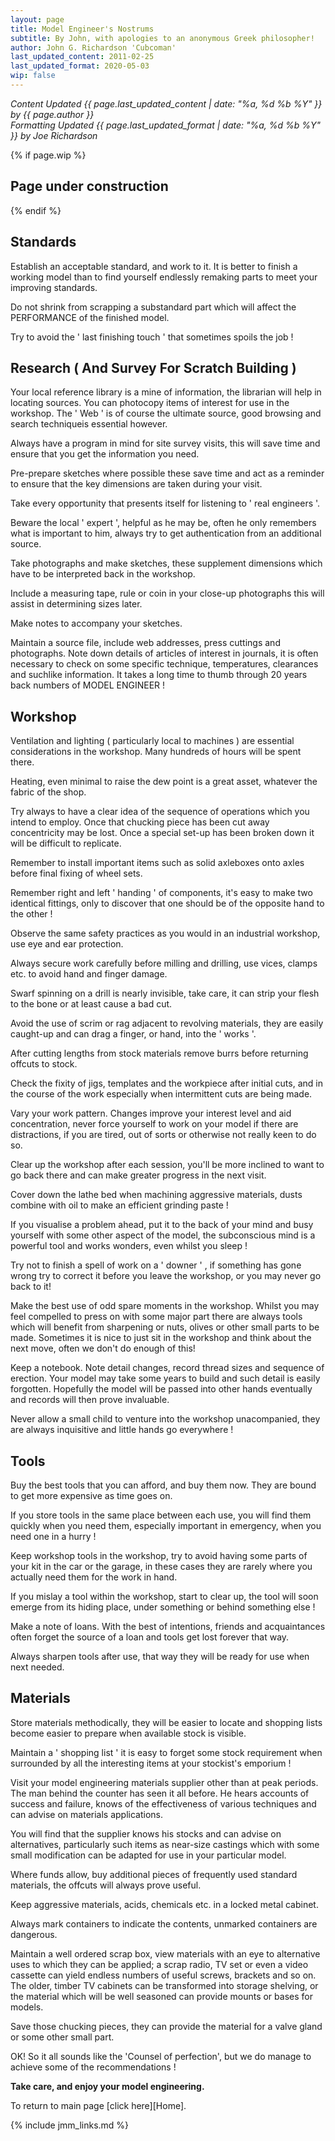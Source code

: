 ```yaml
---
layout: page
title: Model Engineer's Nostrums
subtitle: By John, with apologies to an anonymous Greek philosopher!
author: John G. Richardson 'Cubcoman'
last_updated_content: 2011-02-25
last_updated_format: 2020-05-03
wip: false
---
```

*Content Updated {{ page.last_updated_content | date: "%a, %d %b %Y" }} by {{ page.author }}*  
*Formatting Updated {{ page.last_updated_format | date: "%a, %d %b %Y" }} by Joe Richardson*

{% if page.wip %}
## Page under construction
{% endif %}

## Standards

Establish an acceptable standard, and work to it. It is better to finish a 
working model than to find yourself endlessly remaking parts to meet your 
improving standards. 

Do not shrink from scrapping a substandard part which will affect the 
PERFORMANCE of the finished model. 

Try to avoid the ' last finishing touch ' that sometimes spoils the job ! 

## Research ( And Survey For Scratch Building )

Your local reference library is a mine of information, the librarian will help 
in locating sources. You can photocopy items of interest for use in the 
workshop. The ' Web ' is of course the ultimate source, good browsing and search 
techniqueis essential however. 

Always have a program in mind for site survey visits, this will save time and 
ensure that you get the information you need. 

Pre-prepare sketches where possible these save time and act as a reminder to 
ensure that the key dimensions are taken during your visit. 

Take every opportunity that presents itself for listening to ' real engineers '. 

Beware the local ' expert ', helpful as he may be, often he only remembers what 
is important to him, always try to get authentication from an additional source. 

Take photographs and make sketches, these supplement dimensions which have to be 
interpreted back in the workshop. 

Include a measuring tape, rule or coin in your close-up photographs this will 
assist in determining sizes later. 

Make notes to accompany your sketches. 

Maintain a source file, include web addresses, press cuttings and photographs. 
Note down details of articles of interest in journals, it is often necessary to 
check on some specific technique, temperatures, clearances and suchlike 
information. It takes a long time to thumb through 20 years back numbers of 
MODEL ENGINEER ! 

## Workshop

Ventilation and lighting ( particularly local to machines ) are essential 
considerations in the workshop. Many hundreds of hours will be spent there. 

Heating, even minimal to raise the dew point is a great asset, whatever the 
fabric of the shop. 

Try always to have a clear idea of the sequence of operations which you intend 
to employ. Once that chucking piece has been cut away concentricity may be lost. 
Once a special set-up has been broken down it will be difficult to replicate. 

Remember to install important items such as solid axleboxes onto axles before 
final fixing of wheel sets. 

Remember right and left ' handing ' of components, it's easy to make two 
identical fittings, only to discover that one should be of the opposite hand to 
the other ! 

Observe the same safety practices as you would in an industrial workshop, use 
eye and ear protection. 

Always secure work carefully before milling and drilling, use vices, clamps etc. 
to avoid hand and finger damage. 

Swarf spinning on a drill is nearly invisible, take care, it can strip your 
flesh to the bone or at least cause a bad cut. 

Avoid the use of scrim or rag adjacent to revolving materials, they are easily 
caught-up and can drag a finger, or hand, into the ' works '. 

After cutting lengths from stock materials remove burrs before returning offcuts 
to stock.

Check the fixity of jigs, templates and the workpiece after initial cuts, and in 
the course of the work especially when intermittent cuts are being made. 

Vary your work pattern. Changes improve your interest level and aid 
concentration, never force yourself to work on your model if there are 
distractions, if you are tired, out of sorts or otherwise not really keen to do 
so. 

Clear up the workshop after each session, you'll be more inclined to want to go 
back there and can make greater progress in the next visit. 

Cover down the lathe bed when machining aggressive materials, dusts combine with 
oil to make an efficient grinding paste ! 

If you visualise a problem ahead, put it to the back of your mind and busy 
yourself with some other aspect of the model, the subconscious mind is a 
powerful tool and works wonders, even whilst you sleep ! 

Try not to finish a spell of work on a ' downer ' , if something has gone wrong 
try to correct it before you leave the workshop, or you may never go back to it! 

Make the best use of odd spare moments in the workshop. Whilst you may feel 
compelled to press on with some major part there are always tools which will 
benefit from sharpening or nuts, olives or other small parts to be made. 
Sometimes it is nice to just sit in the workshop and think about the next 
move, often we don't do enough of this! 

Keep a notebook. Note detail changes, record thread sizes and sequence of 
erection. Your model may take some years to build and such detail is easily 
forgotten. Hopefully the model will be passed into other hands eventually and 
records will then prove invaluable. 

Never allow a small child to venture into the workshop unacompanied, they are 
always inquisitive and little hands go everywhere ! 

## Tools

Buy the best tools that you can afford, and buy them now. They are bound to get 
more expensive as time goes on. 

If you store tools in the same place between each use, you will find them 
quickly when you need them, especially important in emergency, when you need one 
in a hurry ! 

Keep workshop tools in the workshop, try to avoid having some parts of your kit 
in the car or the garage, in these cases they are rarely where you actually need 
them for the work in hand. 

If you mislay a tool within the workshop, start to clear up, the tool will soon 
emerge from its hiding place, under something or behind something else ! 

Make a note of loans. With the best of intentions, friends and acquaintances 
often forget the source of a loan and tools get lost forever that way. 

Always sharpen tools after use, that way they will be ready for use when next 
needed. 

## Materials

Store materials methodically, they will be easier to locate and shopping lists 
become easier to prepare when available stock is visible. 

Maintain a ' shopping list ' it is easy to forget some stock requirement when 
surrounded by all the interesting items at your stockist's emporium ! 

Visit your model engineering materials supplier other than at peak periods. The 
man behind the counter has seen it all before. He hears accounts of success and 
failure, knows of the effectiveness of various techniques and can advise on 
materials applications. 

You will find that the supplier knows his stocks and can advise on alternatives, 
particularly such items as near-size castings which with some small 
modification can be adapted for use in your particular model. 

Where funds allow, buy additional pieces of frequently used standard materials, 
the offcuts will always prove useful. 

Keep aggressive materials, acids, chemicals etc. in a locked metal cabinet. 

Always mark containers to indicate the contents, unmarked containers are 
dangerous.

Maintain a well ordered scrap box, view materials with an eye to 
alternative uses to which they can be applied; a scrap radio, TV set or 
even a video cassette can yield endless numbers of useful screws, brackets and 
so on. The older, timber TV cabinets can be transformed into storage shelving, 
or the material which will be well seasoned can provide mounts or bases for 
models. 

Save those chucking pieces, they can provide the material for a valve gland or 
some other small part. 

OK! So it all sounds like the 'Counsel of perfection', but we do manage to 
achieve some of the recommendations ! 

**Take care, and enjoy your model engineering.** 

To return to main page [click here][Home].

{% include jmm_links.md %}